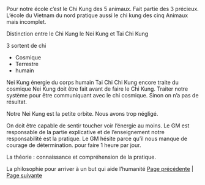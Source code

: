 Pour notre école c’est le Chi Kung des 5 animaux. Fait partie des 3 précieux.
L’école du Vietnam du nord pratique aussi le chi kung des cinq Animaux mais incomplet.

Distinction entre le Chi Kung le Nei Kung et Tai Chi Kung

3 sortent de chi
- Cosmique
- Terrestre
- humain

Nei Kung énergie du corps humain
Tai Chi Chi Kung encore traite du cosmique
Nei Kung doit être fait avant de faire le Chi Kung.
Traiter notre système pour être communiquant avec le chi cosmique. Sinon on n’a pas de résultat.

Notre Nei Kung est la petite orbite. Nous avons trop négligé. 

On doit être capable de sentir toucher voir l’énergie au moins.
Le GM est responsable de la partie explicative et de l’enseignement notre responsabilité est la pratique. Le GM hésite parce qu’il nous manque de courage de détermination. pour faire 1 heure par jour. 

La théorie : connaissance et compréhension de la pratique.

La philosophie pour arriver à un but qui aide l’humanité
[Page précédente](2024-01-07-05.md) | [Page suivante](2024-01-07-07.md)
